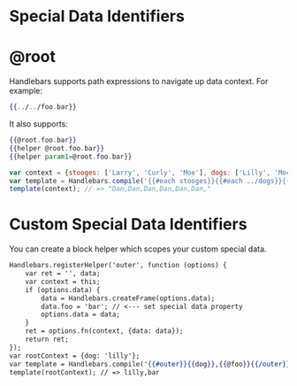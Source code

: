 # Special Data Identifiers


# @root

Handlebars supports path expressions to navigate up data context. For example:
```hbs
{{../../foo.bar}}
```

It also supports:
```hbs
{{@root.foo.bar}}
{{helper @root.foo.bar}}
{{helper param1=@root.foo.bar}}
```

```js
var context = {stooges: ['Larry', 'Curly', 'Moe'], dogs: ['Lilly', 'Moca'], author: 'Dan'};
var template = Handlebars.compile('{{#each stooges}}{{#each ../dogs}}{{@root.author}},{{/each}}{{/each}}');
template(context); // => "Dan,Dan,Dan,Dan,Dan,Dan,"
```
# Custom Special Data Identifiers

You can create a block helper which scopes your custom special data.

```hbs
Handlebars.registerHelper('outer', function (options) {
	var ret = '', data;
	var context = this;
	if (options.data) {
		data = Handlebars.createFrame(options.data);
		data.foo = 'bar'; // <--- set special data property
		options.data = data;
	}
	ret = options.fn(context, {data: data});
	return ret;
});
var rootContext = {dog: 'lilly'};
var template = Handlebars.compile('{{#outer}}{{dog}},{{@foo}}{{/outer}}');
template(rootContext); // => lilly,bar
```
